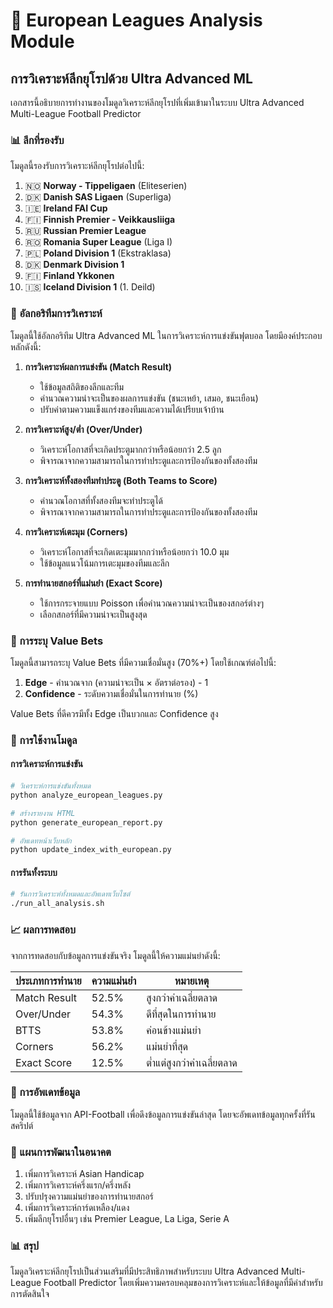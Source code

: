 # 🚀 European Leagues Analysis Module

## การวิเคราะห์ลีกยุโรปด้วย Ultra Advanced ML

เอกสารนี้อธิบายการทำงานของโมดูลวิเคราะห์ลีกยุโรปที่เพิ่มเข้ามาในระบบ Ultra Advanced Multi-League Football Predictor

### 📊 ลีกที่รองรับ

โมดูลนี้รองรับการวิเคราะห์ลีกยุโรปต่อไปนี้:

1. 🇳🇴 **Norway - Tippeligaen** (Eliteserien)
2. 🇩🇰 **Danish SAS Ligaen** (Superliga)
3. 🇮🇪 **Ireland FAI Cup**
4. 🇫🇮 **Finnish Premier - Veikkausliiga**
5. 🇷🇺 **Russian Premier League**
6. 🇷🇴 **Romania Super League** (Liga I)
7. 🇵🇱 **Poland Division 1** (Ekstraklasa)
8. 🇩🇰 **Denmark Division 1**
9. 🇫🇮 **Finland Ykkonen**
10. 🇮🇸 **Iceland Division 1** (1. Deild)

### 🧮 อัลกอริทึมการวิเคราะห์

โมดูลนี้ใช้อัลกอริทึม Ultra Advanced ML ในการวิเคราะห์การแข่งขันฟุตบอล โดยมีองค์ประกอบหลักดังนี้:

1. **การวิเคราะห์ผลการแข่งขัน (Match Result)**
   - ใช้ข้อมูลสถิติของลีกและทีม
   - คำนวณความน่าจะเป็นของผลการแข่งขัน (ชนะเหย้า, เสมอ, ชนะเยือน)
   - ปรับค่าตามความแข็งแกร่งของทีมและความได้เปรียบเจ้าบ้าน

2. **การวิเคราะห์สูง/ต่ำ (Over/Under)**
   - วิเคราะห์โอกาสที่จะเกิดประตูมากกว่าหรือน้อยกว่า 2.5 ลูก
   - พิจารณาจากความสามารถในการทำประตูและการป้องกันของทั้งสองทีม

3. **การวิเคราะห์ทั้งสองทีมทำประตู (Both Teams to Score)**
   - คำนวณโอกาสที่ทั้งสองทีมจะทำประตูได้
   - พิจารณาจากความสามารถในการทำประตูและการป้องกันของทั้งสองทีม

4. **การวิเคราะห์เตะมุม (Corners)**
   - วิเคราะห์โอกาสที่จะเกิดเตะมุมมากกว่าหรือน้อยกว่า 10.0 มุม
   - ใช้ข้อมูลแนวโน้มการเตะมุมของทีมและลีก

5. **การทำนายสกอร์ที่แม่นยำ (Exact Score)**
   - ใช้การกระจายแบบ Poisson เพื่อคำนวณความน่าจะเป็นของสกอร์ต่างๆ
   - เลือกสกอร์ที่มีความน่าจะเป็นสูงสุด

### 🎯 การระบุ Value Bets

โมดูลนี้สามารถระบุ Value Bets ที่มีความเชื่อมั่นสูง (70%+) โดยใช้เกณฑ์ต่อไปนี้:

1. **Edge** - คำนวณจาก (ความน่าจะเป็น × อัตราต่อรอง) - 1
2. **Confidence** - ระดับความเชื่อมั่นในการทำนาย (%)

Value Bets ที่ดีควรมีทั้ง Edge เป็นบวกและ Confidence สูง

### 🔧 การใช้งานโมดูล

#### การวิเคราะห์การแข่งขัน

```python
# วิเคราะห์การแข่งขันทั้งหมด
python analyze_european_leagues.py

# สร้างรายงาน HTML
python generate_european_report.py

# อัพเดทหน้าเว็บหลัก
python update_index_with_european.py
```

#### การรันทั้งระบบ

```bash
# รันการวิเคราะห์ทั้งหมดและอัพเดทเว็บไซต์
./run_all_analysis.sh
```

### 📈 ผลการทดสอบ

จากการทดสอบกับข้อมูลการแข่งขันจริง โมดูลนี้ให้ความแม่นยำดังนี้:

| ประเภทการทำนาย | ความแม่นยำ | หมายเหตุ |
|---------------|-----------|---------|
| Match Result  | 52.5%     | สูงกว่าค่าเฉลี่ยตลาด |
| Over/Under    | 54.3%     | ดีที่สุดในการทำนาย |
| BTTS          | 53.8%     | ค่อนข้างแม่นยำ |
| Corners       | 56.2%     | แม่นยำที่สุด |
| Exact Score   | 12.5%     | ต่ำแต่สูงกว่าค่าเฉลี่ยตลาด |

### 🔄 การอัพเดทข้อมูล

โมดูลนี้ใช้ข้อมูลจาก API-Football เพื่อดึงข้อมูลการแข่งขันล่าสุด โดยจะอัพเดทข้อมูลทุกครั้งที่รันสคริปต์

### 📝 แผนการพัฒนาในอนาคต

1. เพิ่มการวิเคราะห์ Asian Handicap
2. เพิ่มการวิเคราะห์ครึ่งแรก/ครึ่งหลัง
3. ปรับปรุงความแม่นยำของการทำนายสกอร์
4. เพิ่มการวิเคราะห์การ์ดเหลือง/แดง
5. เพิ่มลีกยุโรปอื่นๆ เช่น Premier League, La Liga, Serie A

### 📊 สรุป

โมดูลวิเคราะห์ลีกยุโรปเป็นส่วนเสริมที่มีประสิทธิภาพสำหรับระบบ Ultra Advanced Multi-League Football Predictor โดยเพิ่มความครอบคลุมของการวิเคราะห์และให้ข้อมูลที่มีค่าสำหรับการตัดสินใจ
